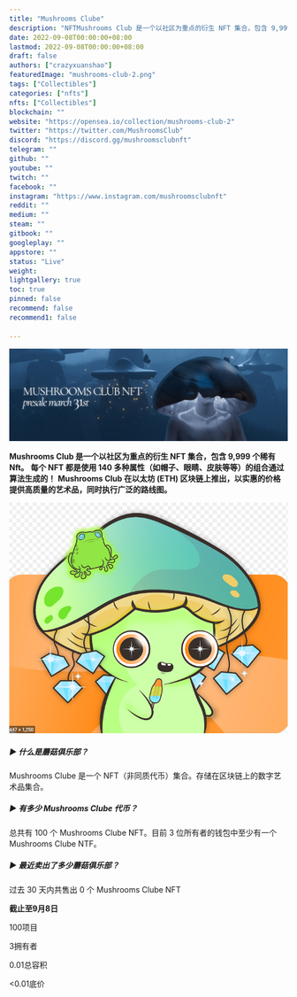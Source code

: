 ```yaml
---
title: "Mushrooms Clube"
description: "NFTMushrooms Club 是一个以社区为重点的衍生 NFT 集合，包含 9,999 个稀有 Nft"
date: 2022-09-08T00:00:00+08:00
lastmod: 2022-09-08T00:00:00+08:00
draft: false
authors: ["crazyxuanshao"]
featuredImage: "mushrooms-club-2.png"
tags: ["Collectibles"]
categories: ["nfts"]
nfts: ["Collectibles"]
blockchain: ""
website: "https://opensea.io/collection/mushrooms-club-2"
twitter: "https://twitter.com/MushroomsClub"
discord: "https://discord.gg/mushroomsclubnft"
telegram: ""
github: ""
youtube: ""
twitch: ""
facebook: ""
instagram: "https://www.instagram.com/mushroomsclubnft"
reddit: ""
medium: ""
steam: ""
gitbook: ""
googleplay: ""
appstore: ""
status: "Live"
weight: 
lightgallery: true
toc: true
pinned: false
recommend: false
recommend1: false

---
```


![dadd](dadd.png)

**Mushrooms Club 是一个以社区为重点的衍生 NFT 集合，包含 9,999 个稀有 Nft。** **每个 NFT 都是使用 140 多种属性（如帽子、眼睛、皮肤等等）的组合通过算法生成的！** **Mushrooms Club 在以太坊 (ETH) 区块链上推出，以实惠的价格提供高质量的艺术品，同时执行广泛的路线图。**

![wwwa](wwwa.png)

##### ▶ 什么是蘑菇俱乐部？

Mushrooms Clube 是一个 NFT（非同质代币）集合。存储在区块链上的数字艺术品集合。

##### ▶ 有多少 Mushrooms Clube 代币？

总共有 100 个 Mushrooms Clube NFT。目前 3 位所有者的钱包中至少有一个 Mushrooms Clube NTF。

##### ▶ 最近卖出了多少蘑菇俱乐部？

过去 30 天内共售出 0 个 Mushrooms Clube NFT

**截止至9月8日**

100项目

3拥有者

0.01总容积

<0.01底价